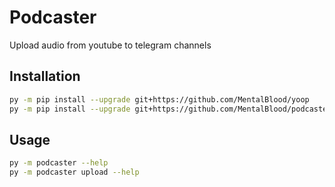 # Podcaster

Upload audio from youtube to telegram channels

## Installation

```bash
py -m pip install --upgrade git+https://github.com/MentalBlood/yoop
py -m pip install --upgrade git+https://github.com/MentalBlood/podcaster
```

## Usage

```bash
py -m podcaster --help
py -m podcaster upload --help
```